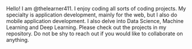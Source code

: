 Hello! I am @thelearner411. I enjoy coding all sorts of coding projects. My specialty is application development, mainly for the web, but I also do mobile application development. I also delve into Data Science, Machine Learning and Deep Learning. Please check out the projects in my repository. Do not be shy to reach out if you would like to collaborate on anything.
